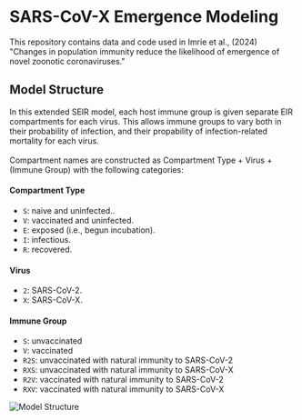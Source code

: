# SARS-CoV-X Emergence Modeling
This repository contains data and code used in Imrie et al., (2024) "Changes in population immunity reduce the likelihood of emergence of novel zoonotic coronaviruses."

## Model Structure
In this extended SEIR model, each host immune group is given separate EIR compartments for each virus. This allows immune groups to vary both in their probability of infection, and their propability of infection-related mortality for each virus.<br><br>
Compartment names are constructed as Compartment Type + Virus + (Immune Group) with the following categories:
#### Compartment Type
- `S`: naive and uninfected..
- `V`: vaccinated and uninfected.
- `E`: exposed (i.e., begun incubation).
- `I`: infectious.
- `R`: recovered.
#### Virus
- `2`: SARS-CoV-2.
- `X`: SARS-CoV-X.
#### Immune Group
- `S`: unvaccinated
- `V`: vaccinated
- `R2S`: unvaccinated with natural immunity to SARS-CoV-2
- `RXS`: unvaccinated with natural immunity to SARS-CoV-X
- `R2V`: vaccinated with natural immunity to SARS-CoV-2
- `RXV`: vaccinated with natural immunity to SARS-CoV-X

<img src="https://github.com/ryanmimrie/Publications-2024-SARSX-Emergence-Modeling/blob/main/img/Model%20Structure.png" alt="Model Structure" style="display: block; margin: auto;">
